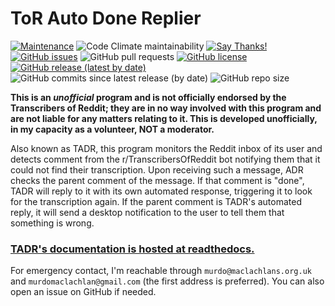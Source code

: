 # ToR Auto Done Replier

[![Maintenance](https://img.shields.io/badge/Maintained%3F-yes-green.svg)](https://GitHub.com/MurdoMaclachlan/tadr/graphs/commit-activity)
![Code Climate maintainability](https://img.shields.io/codeclimate/maintainability-percentage/MurdoMaclachlan/tadr)
[![Say Thanks!](https://img.shields.io/badge/Say%20Thanks-!-1EAEDB.svg)](https://saythanks.io/to/murdo@maclachlans.org.uk)  
[![GitHub issues](https://img.shields.io/github/issues/MurdoMaclachlan/tadr)](https://github.com/MurdoMaclachlan/tadr/issues)
![GitHub pull requests](https://img.shields.io/github/issues-pr/MurdoMaclachlan/tadr)
[![GitHub license](https://img.shields.io/github/license/MurdoMaclachlan/tadr)](https://github.com/MurdoMaclachlan/tadr/blob/master/LICENSE)
[![GitHub release (latest by date)](https://img.shields.io/github/v/release/MurdoMaclachlan/tadr)](https://github.com/MurdoMaclachlan/tadr/releases/latest)
![GitHub commits since latest release (by date)](https://img.shields.io/github/commits-since/MurdoMaclachlan/tadr/latest)
![GitHub repo size](https://img.shields.io/github/repo-size/MurdoMaclachlan/tadr)

**This is an *unofficial* program and is not officially endorsed by the Transcribers of Reddit; they are in no way involved with this program and are not liable for any matters relating to it. This is developed unofficially, in my capacity as a volunteer, NOT a moderator.**

Also known as TADR, this program monitors the Reddit inbox of its user and detects comment from the r/TranscribersOfReddit bot notifying them that it could not find their transcription. Upon receiving such a message, ADR checks the parent comment of the message. If that comment is "done", TADR will reply to it with its own automated response, triggering it to look for the transcription again. If the parent comment is TADR's automated reply, it will send a desktop notification to the user to tell them that something is wrong.

### [TADR's documentation is hosted at readthedocs.](https://tadr.readthedocs.io/en/latest/)

For emergency contact, I'm reachable through `murdo@maclachlans.org.uk` and `murdomaclachlan@gmail.com` (the first address is preferred). You can also open an issue on GitHub if needed.
